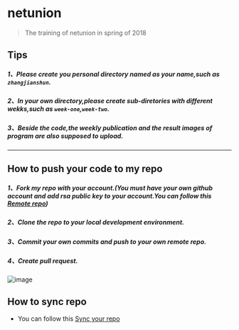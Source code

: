 # netunion
> The training  of netunion in spring of 2018


## Tips
##### 1、Please create you personal directory named as your name,such as `zhangjianshun`.
##### 2、In your own directory,please create sub-diretories with different wekks,such as `week-one`,`week-two`.
##### 3、Beside the code,the **weekly publication** and the **result images of program** are also supposed to upload.
---

## How to push your code to my repo
##### 1、Fork my repo with your account.(You must have your own github account and add rsa public key to your account.You can follow this [Remote repo](https://www.liaoxuefeng.com/wiki/0013739516305929606dd18361248578c67b8067c8c017b000/001374385852170d9c7adf13c30429b9660d0eb689dd43a000))
##### 2、Clone the repo to your local development environment.
##### 3、Commit your own commits and push to your own remote repo.
##### 4、Create pull request.
![image](http://note.youdao.com/favicon.ico)

## How to sync repo
- You can follow this [Sync your repo](https://www.zhihu.com/question/28676261)
